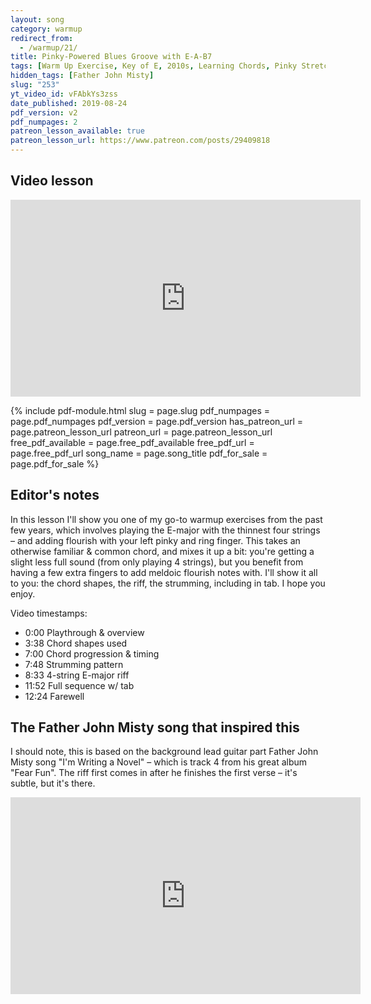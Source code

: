 ```yaml
---
layout: song
category: warmup
redirect_from:
  - /warmup/21/
title: Pinky-Powered Blues Groove with E-A-B7
tags: [Warm Up Exercise, Key of E, 2010s, Learning Chords, Pinky Stretch]
hidden_tags: [Father John Misty]
slug: "253"
yt_video_id: vFAbkYs3zss
date_published: 2019-08-24
pdf_version: v2
pdf_numpages: 2
patreon_lesson_available: true
patreon_lesson_url: https://www.patreon.com/posts/29409818
---
```


## Video lesson

<iframe width="560" height="315" src="https://www.youtube.com/embed/vFAbkYs3zss?showinfo=0" frameborder="0" allowfullscreen></iframe>

<!-- Coming soon... -->

{% include pdf-module.html slug = page.slug pdf_numpages = page.pdf_numpages pdf_version = page.pdf_version has_patreon_url = page.patreon_lesson_url patreon_url = page.patreon_lesson_url free_pdf_available = page.free_pdf_available free_pdf_url = page.free_pdf_url song_name = page.song_title pdf_for_sale = page.pdf_for_sale %}

## Editor's notes

In this lesson I'll show you one of my go-to warmup exercises from the past few years, which involves playing the E-major with the thinnest four strings – and adding flourish with your left pinky and ring finger. This takes an otherwise familiar & common chord, and mixes it up a bit: you're getting a slight less full sound (from only playing 4 strings), but you benefit from having a few extra fingers to add meldoic flourish notes with. I'll show it all to you: the chord shapes, the riff, the strumming, including in tab. I hope you enjoy.

Video timestamps:

- 0:00 Playthrough & overview
- 3:38 Chord shapes used
- 7:00 Chord progression & timing
- 7:48 Strumming pattern
- 8:33 4-string E-major riff
- 11:52 Full sequence w/ tab
- 12:24 Farewell

## The Father John Misty song that inspired this

I should note, this is based on the background lead guitar part Father John Misty song "I'm Writing a Novel" – which is track 4 from his great album "Fear Fun". The riff first comes in after he finishes the first verse – it's subtle, but it's there.

<iframe width="560" height="315" src="https://www.youtube.com/embed/6mSGcu3ETKo" frameborder="0" allow="accelerometer; autoplay; encrypted-media; gyroscope; picture-in-picture" allowfullscreen></iframe>

